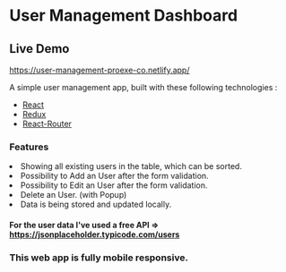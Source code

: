 # User Management Dashboard

## Live Demo

https://user-management-proexe-co.netlify.app/

A simple user management app, built with these following technologies :

- [React](https://facebook.github.io/react/)
- [Redux](http://redux.js.org/)
- [React-Router](https://reactrouter.com/)

### Features

<li>Showing all existing users in the table, which can be sorted.</li>
<li>Possibility to Add an User after the form validation.</li>
<li>Possibility to Edit an User after the form validation.</li>
<li>Delete an User. (with Popup)</li>
<li>Data is being stored and updated locally.</li>

#### For the user data I've used a free API => https://jsonplaceholder.typicode.com/users

### This web app is fully mobile responsive.
